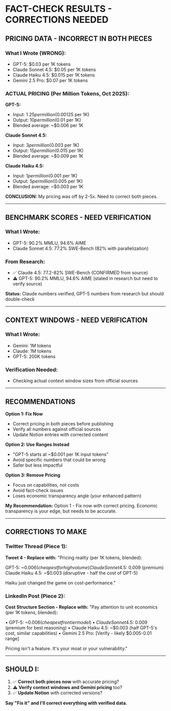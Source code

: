# FACT-CHECK RESULTS - CORRECTIONS NEEDED

## PRICING DATA - INCORRECT IN BOTH PIECES

### What I Wrote (WRONG):
- GPT-5: $0.03 per 1K tokens
- Claude Sonnet 4.5: $0.05 per 1K tokens
- Claude Haiku 4.5: $0.015 per 1K tokens
- Gemini 2.5 Pro: $0.07 per 1K tokens

### ACTUAL PRICING (Per Million Tokens, Oct 2025):

**GPT-5:**
- Input: $1.25 per million ($0.00125 per 1K)
- Output: $10 per million ($0.01 per 1K)
- Blended average: ~$0.006 per 1K

**Claude Sonnet 4.5:**
- Input: $3 per million ($0.003 per 1K)
- Output: $15 per million ($0.015 per 1K)
- Blended average: ~$0.009 per 1K

**Claude Haiku 4.5:**
- Input: $1 per million ($0.001 per 1K)
- Output: $5 per million ($0.005 per 1K)
- Blended average: ~$0.003 per 1K

**CONCLUSION:** My pricing was off by 2-5x. Need to correct both pieces.

---

## BENCHMARK SCORES - NEED VERIFICATION

### What I Wrote:
- GPT-5: 90.2% MMLU, 94.6% AIME
- Claude Sonnet 4.5: 77.2% SWE-Bench (82% with parallelization)

### From Research:
- ✅ Claude 4.5: 77.2-82% SWE-Bench (CONFIRMED from source)
- ⚠️ GPT-5: 90.2% MMLU, 94.6% AIME (stated in research but need to verify source)

**Status:** Claude numbers verified, GPT-5 numbers from research but should double-check

---

## CONTEXT WINDOWS - NEED VERIFICATION

### What I Wrote:
- Gemini: 1M tokens
- Claude: 1M tokens
- GPT-5: 200K tokens

### Verification Needed:
- Checking actual context window sizes from official sources

---

## RECOMMENDATIONS

**Option 1: Fix Now**
- Correct pricing in both pieces before publishing
- Verify all numbers against official sources
- Update Notion entries with corrected content

**Option 2: Use Ranges Instead**
- "GPT-5 starts at ~$0.001 per 1K input tokens"
- Avoid specific numbers that could be wrong
- Safer but less impactful

**Option 3: Remove Pricing**
- Focus on capabilities, not costs
- Avoid fact-check issues
- Loses economic transparency angle (your enhanced pattern)

**My Recommendation:** Option 1 - Fix now with correct pricing. Economic transparency is your edge, but needs to be accurate.

---

## CORRECTIONS TO MAKE

### Twitter Thread (Piece 1):
**Tweet 4 - Replace with:**
"Pricing reality (per 1K tokens, blended):

GPT-5: ~$0.006 (cheapest for high volume)
Claude Sonnet 4.5: ~$0.009 (premium)
Claude Haiku 4.5: ~$0.003 (disruptive - half the cost of GPT-5)

Haiku just changed the game on cost-performance."

### LinkedIn Post (Piece 2):
**Cost Structure Section - Replace with:**
"Pay attention to unit economics (per 1K tokens, blended):

• GPT-5: ~$0.006 (cheapest frontier model)
• Claude Sonnet 4.5: ~$0.009 (premium for best reasoning)
• Claude Haiku 4.5: ~$0.003 (half GPT-5's cost, similar capabilities)
• Gemini 2.5 Pro: [Verify - likely $0.005-0.01 range]

Pricing isn't a feature. It's your moat or your vulnerability."

---

## SHOULD I:
1. ✅ **Correct both pieces now** with accurate pricing?
2. ⚠️ **Verify context windows and Gemini pricing** too?
3. ✅ **Update Notion** with corrected versions?

**Say "Fix it" and I'll correct everything with verified data.**
